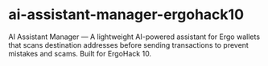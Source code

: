 # ai-assistant-manager-ergohack10
AI Assistant Manager — A lightweight AI-powered assistant for Ergo wallets that scans destination addresses before sending transactions to prevent mistakes and scams. Built for ErgoHack 10.
